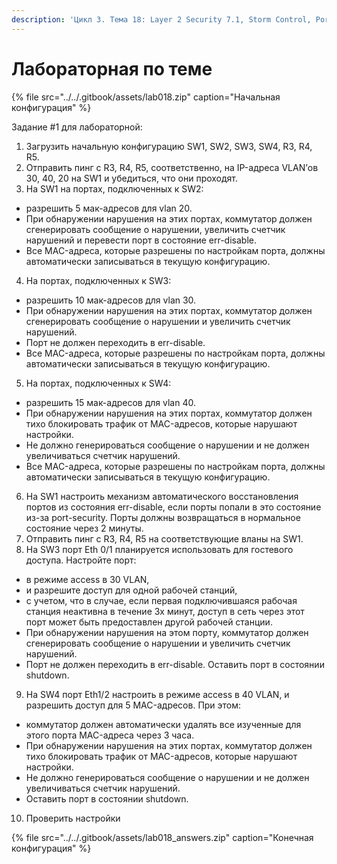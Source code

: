 ```yaml
---
description: 'Цикл 3. Тема 18: Layer 2 Security 7.1, Storm Control, Port Security'
---
```


# Лабораторная по теме

{% file src="../../.gitbook/assets/lab018.zip" caption="Начальная конфигурация" %}

Задание \#1 для лабораторной:  
1. Загрузить начальную конфигурацию SW1, SW2, SW3, SW4, R3, R4, R5.  
2. Отправить пинг c R3, R4, R5, соответственно, на IP-адреса VLAN’ов 30, 40, 20 на SW1 и убедиться, что они проходят.  
3. На SW1 на портах, подключенных к SW2:

* разрешить 5 мак-адресов для vlan 20.
* При обнаружении нарушения на этих портах, коммутатор должен сгенерировать сообщение о нарушении, увеличить счетчик нарушений и перевести порт в состояние err-disable.
* Все MAC-адреса, которые разрешены по настройкам порта, должны автоматически записываться в текущую конфигурацию.

4. На портах, подключенных к SW3:

* разрешить 10 мак-адресов для vlan 30.
* При обнаружении нарушения на этих портах, коммутатор должен сгенерировать сообщение о нарушении и увеличить счетчик нарушений.
* Порт не должен переходить в err-disable.
* Все MAC-адреса, которые разрешены по настройкам порта, должны автоматически записываться в текущую конфигурацию.

5. На портах, подключенных к SW4:

* разрешить 15 мак-адресов для vlan 40.
* При обнаружении нарушения на этих портах, коммутатор должен тихо блокировать трафик от MAC-адресов, которые нарушают настройки.
* Не должно генерироваться сообщение о нарушении и не должен увеличиваться счетчик нарушений.
* Все MAC-адреса, которые разрешены по настройкам порта, должны автоматически записываться в текущую конфигурацию.

6. На SW1 настроить механизм автоматического восстановления портов из состояния err-disable, если порты попали в это состояние из-за port-security. Порты должны возвращаться в нормальное состояние через 2 минуты.  
7. Отправить пинг c R3, R4, R5 на соответствующие вланы на SW1.  
8. На SW3 порт Eth 0/1 планируется использовать для гостевого доступа. Настройте порт:

* в режиме access в 30 VLAN,
* и разрешите доступ для одной рабочей станций,
* с учетом, что в случае, если первая подключившаяся рабочая станция неактивна в течение 3х минут, доступ в сеть через этот порт может быть предоставлен другой рабочей станции.
* При обнаружении нарушения на этом порту, коммутатор должен сгенерировать сообщение о нарушении и увеличить счетчик нарушений.
* Порт не должен переходить в err-disable. Оставить порт в состоянии shutdown.

9. На SW4 порт Eth1/2 настроить в режиме access в 40 VLAN, и разрешить доступ для 5 MAC-адресов. При этом:

* коммутатор должен автоматически удалять все изученные для этого порта MAC-адреса через 3 часа.
* При обнаружении нарушения на этих портах, коммутатор должен тихо блокировать трафик от MAC-адресов, которые нарушают настройки.
* Не должно генерироваться сообщение о нарушении и не должен увеличиваться счетчик нарушений.
* Оставить порт в состоянии shutdown.

10. Проверить настройки

{% file src="../../.gitbook/assets/lab018\_answers.zip" caption="Конечная конфигурация" %}

